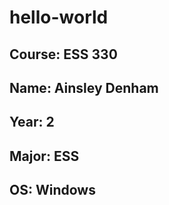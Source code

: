 # hello-world
## **Course**: ESS 330
## **Name**: Ainsley Denham
## **Year**: 2
## **Major**: ESS
## **OS**: Windows 


